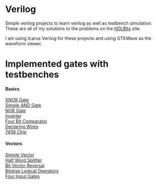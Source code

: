 # Verilog

Simple verilog projects to learn verilog as well as testbench simulation.
These are all of my solutions to the problems on the [HDLBits](https://hdlbits.01xz.net/) site.

I am using Icarus Verilog for these projects and using GTKWave as the waveform viewer. 

# Implemented gates with testbenches 

#### Basics
[XNOR Gate](https://github.com/berrios96sean/Verilog/tree/main/Basics/xnor-gate)<br/>
[Simple AND Gate](https://github.com/berrios96sean/Verilog/tree/main/Basics/simple-and-gate)<br/>
[NOR Gate](https://github.com/berrios96sean/Verilog/tree/main/Basics/nor-gate)<br/>
[Inverter](https://github.com/berrios96sean/Verilog/tree/main/Basics/inverter)<br/>
[Four Bit Comparator](https://github.com/berrios96sean/Verilog/tree/main/Basics/four-bit-comparator)<br/>
[Declaring Wires](https://github.com/berrios96sean/Verilog/tree/main/Basics/declaring-wires)<br/>
[7458 Chip](https://github.com/berrios96sean/Verilog/tree/main/Basics/7458-Chip)<br/>


#### Vectors
[Simple Vector](https://github.com/berrios96sean/Verilog/tree/main/Vectors/simple-vector)<br/>
[Half Word Splitter](https://github.com/berrios96sean/Verilog/tree/main/Vectors/half_word_splitter)<br/>
[Bit Vector Reversal](https://github.com/berrios96sean/Verilog/tree/main/Vectors/bit-vector-reversal)<br/>
[Bitwise Logical Operators](https://github.com/berrios96sean/Verilog/tree/main/Vectors/bitwise-logical-operators)<br/>
[Four Input Gates](https://github.com/berrios96sean/Verilog/tree/main/Vectors/four-input-gates)<br/>

